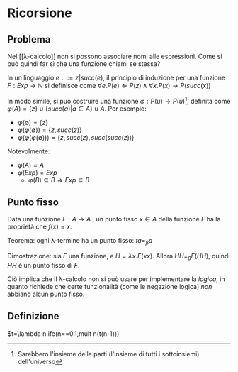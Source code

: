 # Ricorsione

## Problema

Nel [[λ-calcolo]] non si possono associare nomi alle espressioni. Come si può quindi far sì che una funzione chiami se stessa?

In un linguaggio $e::=z|succ(e)$, il principio di induzione per una funzione $F:Exp \rightarrow \mathbb{N}$ si definisce come $\forall e. P(e) \Leftarrow P(z) \land \forall x.P(x) \rightarrow P(succ(x))$

In modo simile, si può costruire una funzione $\varphi: P(u) \rightarrow P(u)$[^1], definita come $\varphi(A)=\{z\} \cup \{succ(a)|a \in A\} \cup A$. Per esempio:
- $\varphi(\emptyset)=\{z\}$
- $\varphi(\varphi(\emptyset))=\{z, succ(z)\}$
- $\varphi(\varphi(\varphi(\emptyset)))=\{z, succ(z), succ(succ(z))\}$

Notevolmente:
- $\varphi(A)=A$
- $\varphi(Exp)=Exp$
	- $\varphi(B) \subseteq B \Rightarrow Exp \subseteq B$

## Punto fisso

Data una funzione $F:A \rightarrow A$ , un punto fisso $x \in A$ della funzione $F$ ha la proprietà che $f(x)=x$.

Teorema: ogni λ-termine ha un punto fisso: $ta=_\beta a$

Dimostrazione: sia $F$ una funzione, e $H=\lambda x.F(xx)$. Allora $HH=_\beta F(HH)$, quindi $HH$ è un punto fisso di $F$.

Ciò implica che il λ-calcolo non si può usare per implementare la *logica*, in quanto richiede che certe funzionalità (come le negazione logica) *non* abbiano alcun punto fisso.

## Definizione

$t=\lambda n.ife(n==0.1,mult n(t(n-1)))

[^1]: Sarebbero l'insieme delle parti (l'insieme di tutti i sottoinsiemi) dell'universo

